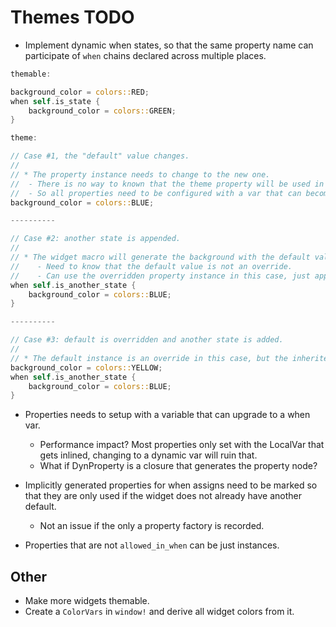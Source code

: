 # Themes TODO

* Implement dynamic when states, so that the same property name can participate of `when` chains declared across
    multiple places.

```rust
themable:

background_color = colors::RED;
when self.is_state {
    background_color = colors::GREEN;
}

theme:

// Case #1, the "default" value changes.
//
// * The property instance needs to change to the new one.
//  - There is no way to known that the theme property will be used in an widget with when.
//  - So all properties need to be configured with a var that can become a when var?
background_color = colors::BLUE;

----------

// Case #2: another state is appended.
//
// * The widget macro will generate the background with the default value + the when condition.
//    - Need to know that the default value is not an override.
//    - Can use the overridden property instance in this case, just append a state.
when self.is_another_state {
    background_color = colors::BLUE;
}

----------

// Case #3: default is overridden and another state is added.
//
// * The default instance is an override in this case, but the inherited `self.is_state` is still valid.
background_color = colors::YELLOW;
when self.is_another_state {
    background_color = colors::BLUE;
}
```

* Properties needs to setup with a variable that can upgrade to a when var.
    - Performance impact? Most properties only set with the LocalVar that gets inlined, changing to a dynamic var will ruin that.
    - What if DynProperty is a closure that generates the property node?

* Implicitly generated properties for when assigns need to be marked so that they are only used if the widget does not already have another default.
    - Not an issue if the only a property factory is recorded.

* Properties that are not `allowed_in_when` can be just instances.

## Other

* Make more widgets themable.
* Create a `ColorVars` in `window!` and derive all widget colors from it.